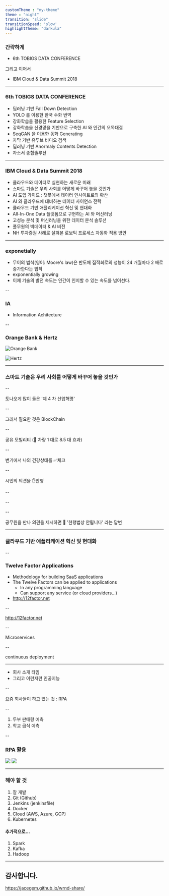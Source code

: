 ```yaml
---
customTheme : "my-theme"
theme : "night"
transition: "slide"
transitionSpeed: 'slow'
highlightTheme: "darkula"
---
```


### 간략하게

- 6th TOBIGS DATA CONFERENCE

그리고 이어서

- IBM Cloud & Data Summit 2018

---

<!-- .slide: data-background="https://goo.gl/q32qp3" class="dark-->

### 6th TOBIGS DATA CONFERENCE <!-- .element: class="fragment fade-up block"-->

- 딥러닝 기반 Fall Down Detection<!-- .element: class="fragment fade-up block"-->
- YOLO 를 이용한 한국 수화 번역<!-- .element: class="fragment fade-up block"-->
- 강화학습을 활용한 Feature Selection<!-- .element: class="fragment fade-up block"-->
- 강화학습을 신경망을 기반으로 구축한 AI 와 인간의 오목대결<!-- .element: class="fragment fade-up block"-->
- SeqGAN 을 이용한 동화 Generating<!-- .element: class="fragment fade-up block"-->
- 자막 기반 유투브 비디오 검색<!-- .element: class="fragment fade-up block"-->
- 딥러닝 기반 Anormaly Contents Detection<!-- .element: class="fragment fade-up block"-->
- 자소서 종합솔루션<!-- .element: class="fragment fade-up block"-->

---

<!-- .slide: data-background="https://goo.gl/TPVQTV" -->

### IBM Cloud & Data Summit 2018

- 클라우드와 데이터로 실현하는 새로운 미래<!-- .element: class="fragment fade-up block"-->
- 스마트 기술은 우리 사회를 어떻게 바꾸어 놓을 것인가<!-- .element: class="fragment fade-up block"-->
- AI 도입 가이드 : 챗봇에서 데이터 인사이트로의 확산<!-- .element: class="fragment fade-up block"-->
- AI 와 클라우드에 대비하는 데이터 사이언스 전략<!-- .element: class="fragment fade-up block"-->
- 클라우드 기반 애플리케이션 혁신 및 현대화<!-- .element: class="fragment fade-up block"-->
- All-In-One Data 플랫폼으로 구현하는 AI 와 머신러닝<!-- .element: class="fragment fade-up block"-->
- 고성능 분석 및 머신러닝을 위한 데이터 분석 솔루션<!-- .element: class="fragment fade-up block"-->
- 풀무원의 빅데이터 & AI 비전<!-- .element: class="fragment fade-up block"-->
- NH 투자증권 사례로 살펴본 로보틱 프로세스 자동화 적용 방안<!-- .element: class="fragment fade-up block"-->

---

<!-- .slide: data-background="https://goo.gl/XMv8QF" -->

### exponetially

- 무어의 법칙(영어: Moore's law)은 반도체 집적회로의 성능이 24 개월마다 2 배로 증가한다는 법칙<!-- .element: class="fragment fade-up block"-->
- exponentially growing<!-- .element: class="fragment fade-up block"-->
- 이제 기술의 발전 속도는 인간이 인지할 수 있는 속도를 넘어선다.<!-- .element: class="fragment fade-up block"-->

--

<!-- .slide: data-background="https://goo.gl/XkR7iZ" -->

### IA<!-- .element: class="fragment fade-up block"-->

- Information Achitecture<!-- .element: class="fragment fade-up block greenyellow"-->

--

### Orange Bank & Hertz

![Orange Bank](https://goo.gl/vZ63sL)<!-- .element: class="left"-->

![Hertz](https://goo.gl/8HD9AC)<!-- .element: class="right"-->

---

<!-- .slide: data-background="https://goo.gl/HzX74a" -->

### 스마트 기술은 우리 사회를 어떻게 바꾸어 놓을 것인가<!-- .element: class="block"-->

--

<!-- .slide: data-background="https://goo.gl/m6VBKB" -->

토나오게 많이 들은 '제 4 차 산업혁명'<!-- .element: class="fragment fade-up block greenyellow"-->

--

<!-- .slide: data-background="https://goo.gl/DxXdyz" -->

그래서 필요한 것은 BlockChain<!-- .element: class="fragment fade-up block orange"-->

--

<!-- .slide: data-background="https://goo.gl/PPEvbe" -->

공유 모빌리티 (🚙 차량 1 대로 8.5 대 효과)<!-- .element: class="fragment fade-up block orange"-->

--

<!-- .slide: data-background="https://goo.gl/uBCgdj" -->

변기에서 나의 건강상태를 &#9989;체크<!-- .element: class="fragment fade-up block"-->

--

<!-- .slide: data-background="https://goo.gl/4SRAZ2" -->

시민의 의견을 &#9995;반영<!-- .element: class="fragment fade-up block"-->

--

<!-- .slide: data-background="https://goo.gl/eK5TY5" -->

--

<!-- .slide: data-background="https://goo.gl/CrKCZ2" -->

--

<!-- .slide: data-background="https://goo.gl/5hUDPD" -->

공무원을 만나 의견을 제시하면 🙅 '현행법상 안됩니다' 라는 답변<!-- .element: class="fragment fade-up block"-->

---

<!-- .slide: data-background="https://goo.gl/fRwQaq" -->

### 클라우드 기반 애플리케이션 혁신 및 현대화<!-- .element: class="block"-->

--

### Twelve Factor Applications

- Methodology for building SaaS applications
- The Twelve Factors can be applied to applications
  - In any programming language
  - Can support any service (or cloud providers...)
- http://12factor.net

--

<!-- .slide: data-background="https://goo.gl/fm7zWX" -->

http://12factor.net<!-- .element: class="right block"-->

--

<!-- .slide: data-background="https://goo.gl/y5dvSN" -->

Microservices<!-- .element: class="fragment fade-up block"-->

--

<!-- .slide: data-background="https://goo.gl/qzarfk" -->

continuous deployment<!-- .element: class="fragment fade-up block"-->

---

<!-- .slide: data-background="https://goo.gl/oMmXc5" -->

- 회사 소개 타임<!-- .element: class="fragment fade-up block"-->
- 그리고 이런저런 인공지능<!-- .element: class="fragment fade-up block"-->

--

<!-- .slide: data-background="https://goo.gl/jg6nxE" -->

요즘 회사들이 하고 있는 것 : RPA<!-- .element: class="fragment fade-up block"-->

--

<!-- .slide: data-background="https://goo.gl/3dXrtF" -->

1.  두부 판매량 예측<!-- .element: class="fragment fade-up block"-->
2.  학교 급식 예측<!-- .element: class="fragment fade-up block"-->

--

### RPA 활용

![](https://goo.gl/hDyh5j)<!-- .element: class="left"-->
![](https://goo.gl/To559Y)<!-- .element: class="right"-->

---

<!-- .slide: data-background="https://goo.gl/qzarfk" -->

### 해야 할 것<!-- .element: class="fragment fade-up block"-->

1.  잘 개발<!-- .element: class="fragment fade-up block yello"-->
2.  Git (Github)<!-- .element: class="fragment fade-up block yello"-->
3.  Jenkins (jenkinsfile)<!-- .element: class="fragment fade-up block yello"-->
4.  Docker<!-- .element: class="fragment fade-up block yello"-->
5.  Cloud (AWS, Azure, GCP)<!-- .element: class="fragment fade-up block yello"-->
6.  Kubernetes<!-- .element: class="fragment fade-up block yello"-->

#### 추가적으로...<!-- .element: class="fragment fade-up block"-->

1.  Spark<!-- .element: class="fragment fade-up block greenyellow"-->
2.  Kafka<!-- .element: class="fragment fade-up block greenyellow"-->
3.  Hadoop<!-- .element: class="fragment fade-up block greenyellow"-->

---

## 감사합니다.

https://jacegem.github.io/wrnd-share/
